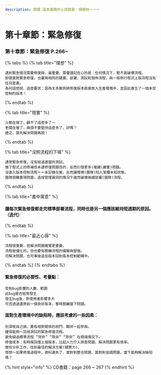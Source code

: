 ```yaml
---
description: 閱讀 這本書籍的心得就是：很硬地～～～
---
```


# 第十章節：緊急修復

### 第十章節：緊急修復 P.266~

{% tabs %}
{% tab title="理想" %}
```
遇到緊急情況需要修復時，最重要、需要謹記在心的是：任何情況下，都不能破壞流程。
即使面對緊急修復，也要用相同的建置、部署、測試和發佈流程，與一般例行程式上版流程沒有任何差異。
為何這麼說、這麼要求：因為太多案例將修復版本直接放入生產環境中，並因此產生了一個未受控制的版本！
```
{% endtab %}

{% tab title="現實" %}
```text
火都在燒了，顧不了這麼多了～
老闆在催了，麻煩不要堅持這麼多了，好嗎？
總之，我先解決問題再說！
```
{% endtab %}

{% tab title="沒照流程的下場" %}
```text
通常緊急修復，沒有經過適當的測試。
做了程式上的修補但未達修復問題目的，反而引發更多(複雜\嚴重)問題。
沒進入版本控制流程＝＝未記錄在案，反而讓環境(團隊)陷入某種未知狀態。
團隊很難重現問題，造成管理漏洞的情況下進而破壞後續部署(團隊)流程。
```
{% endtab %}

{% tab title="書中寓意" %}
#### 讓每次緊急修復都走完標準部署流程，同時也是另一個應該維持短週期的原因。（迭代）
{% endtab %}

{% tab title="最近心得" %}
```text
流程很重要，但解決問題確實更重要。
流程是僵化的，但也要有脫離流程的備案與堅強。
可解決問題，也可事後追加版本回到版本控制範疇中。
```
{% endtab %}
{% endtabs %}

#### 緊急修復的必要性、考量點：

```text
受到bug影響的人數、範圍
此bug是否經常發生
發生bug後，對使用者影響多大
可否透過還原前一個良好版本，暫時脫離當下問題。
```

#### 面對生產環境中的缺陷時，應該考慮的一些因素：

```text
別深夜自己搞，要有相對關係的部門、夥伴一起參與。
確保能夠～完成測試的緊急修復流程。
避免繞過標準流程 “除非” “除非” “除非” 在極端情況下。
修復成本：有時候回復上個版本，比起人力介入排查問題、解決問題更有效率。
做些分析工作，找到最佳的解決方案(硬實力)。
想想～如果修復過程中，資料遺失了、面對到整合問題、面對到協調問題，當下能夠解決缺陷嗎？
```

{% hint style="info" %}
CD書籍：page 266 ~ 267
{% endhint %}



